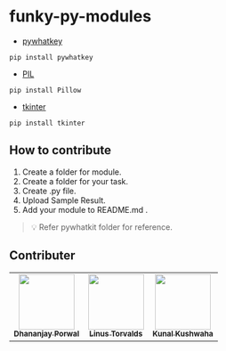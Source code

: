# funky-py-modules

- [pywhatkey](https://pypi.org/project/pywhatkit/)

```pip
pip install pywhatkey
```
- [PIL](https://pillow.readthedocs.io/en/stable/)

```pip
pip install Pillow
```
- [tkinter](https://docs.python.org/3/library/tkinter.html)

```pip
pip install tkinter
```

## How to contribute

1. Create a folder for module.
2. Create a folder for your task.
3. Create .py file.
4. Upload Sample Result.
5. Add your module to README.md .

> 💡 Refer pywhatkit folder for reference.

## Contributer

<table>
  
  <td align="center"><a href="https://github.com/DhananjayPorwal"><img src="https://avatars.githubusercontent.com/u/51775507?v=4?s=100" width="100px;" alt=""/><br /><sub><b>Dhananjay Porwal</b></sub></a><br /></td>
  
  <td align="center"><a href="https://github.com/torvalds"><img src="https://avatars.githubusercontent.com/u/1024025?v=4" width="100px;" alt=""/><br /><sub><b>Linus Torvalds</b></sub></a><br /></td>
  
  <td align="center"><a href="https://github.com/kunal-kushwaha"><img src="https://avatars.githubusercontent.com/u/42698533?v=4" width="100px;" alt=""/><br /><sub><b>Kunal Kushwaha</b></sub></a><br /></td>
  
  
  </tr>
  
  </tr>
  
  </table>
